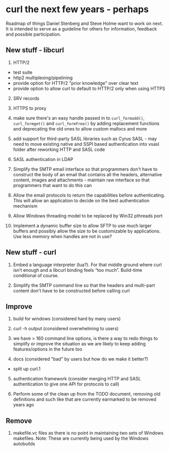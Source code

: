 curl the next few years - perhaps
=================================

Roadmap of things Daniel Stenberg and Steve Holme want to work on next. It is
intended to serve as a guideline for others for information, feedback and
possible participation.

New stuff - libcurl
-------------------

1. HTTP/2

 - test suite
 - http2 multiplexing/pipelining
 - provide option for HTTP/2 "prior knowledge" over clear text
 - provide option to allow curl to default to HTTP/2 only when using HTTPS

2. SRV records

3. HTTPS to proxy

4. make sure there's an easy handle passed in to `curl_formadd()`,
   `curl_formget()` and `curl_formfree()` by adding replacement functions and
   deprecating the old ones to allow custom mallocs and more

5. add support for third-party SASL libraries such as Cyrus SASL - may need to
   move existing native and SSPI based authentication into vsasl folder after
   reworking HTTP and SASL code

6. SASL authentication in LDAP

7. Simplify the SMTP email interface so that programmers don't have to
   construct the body of an email that contains all the headers, alternative
   content, images and attachments - maintain raw interface so that
   programmers that want to do this can

8. Allow the email protocols to return the capabilities before
    authenticating. This will allow an application to decide on the best
    authentication mechanism

9. Allow Windows threading model to be replaced by Win32 pthreads port

10. Implement a dynamic buffer size to allow SFTP to use much larger buffers
    and possibly allow the size to be customizable by applications. Use less
    memory when handles are not in use?

New stuff - curl
----------------

1. Embed a language interpreter (lua?). For that middle ground where curl
   isn’t enough and a libcurl binding feels “too much”. Build-time conditional
   of course.

2. Simplify the SMTP command line so that the headers and multi-part content
   don't have to be constructed before calling curl

Improve
-------

1. build for windows (considered hard by many users)

2. curl -h output (considered overwhelming to users)

3. we have > 160 command line options, is there a way to redo things to
   simplify or improve the situation as we are likely to keep adding
   features/options in the future too

4. docs (considered "bad" by users but how do we make it better?)

  - split up curl.1

5. authentication framework (consider merging HTTP and SASL authentication to
   give one API for protocols to call)

6. Perform some of the clean up from the TODO document, removing old
   definitions and such like that are currently earmarked to be removed years
   ago

Remove
------

1. makefile.vc files as there is no point in maintaining two sets of Windows
   makefiles. Note: These are currently being used by the Windows autobuilds
